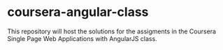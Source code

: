 # coursera-angular-class


This repository will host the solutions for the assigments in the Coursera Single Page Web Applications with AngularJS class.

